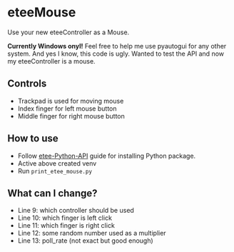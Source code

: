 # eteeMouse

Use your new eteeController as a Mouse.

**Currently Windows onyl!** Feel free to help me use pyautogui for any other system. And yes I know, this code is ugly. Wanted to test the API and now my eteeController is a mouse.

## Controls

- Trackpad is used for moving mouse
- Index finger for left mouse button
- Middle finger for right mouse button

## How to use

- Follow [etee-Python-API](https://github.com/eteeXR/etee-Python-API) guide for installing Python package.
- Active above created venv
- Run `print_etee_mouse.py`

## What can I change?

- Line 9: which controller should be used
- Line 10: which finger is left click
- Line 11: which finger is right click
- Line 12: some random number used as a multiplier
- Line 13: poll_rate (not exact but good enough)
